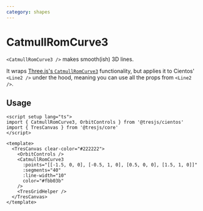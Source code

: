 ```yaml
---
category: shapes
---
```


# CatmullRomCurve3

`<CatmullRomCurve3 />` makes smooth(ish) 3D lines.

It wraps [Three.js's `CatmullRomCurve3`](https://threejs.org/docs/index.html?q=catmu#api/en/extras/curves/CatmullRomCurve3) functionality, but applies it to Cientos' `<Line2 />` under the hood, meaning you can use all the props from `<Line2 />`.

## Usage

```vue demo
<script setup lang="ts">
import { CatmullRomCurve3, OrbitControls } from '@tresjs/cientos'
import { TresCanvas } from '@tresjs/core'
</script>

<template>
  <TresCanvas clear-color="#222222">
    <OrbitControls />
    <CatmullRomCurve3
      :points="[[-1.5, 0, 0], [-0.5, 1, 0], [0.5, 0, 0], [1.5, 1, 0]]"
      :segments="40"
      :line-width="10"
      color="#fbb03b"
    />
    <TresGridHelper />
  </TresCanvas>
</template>
```
